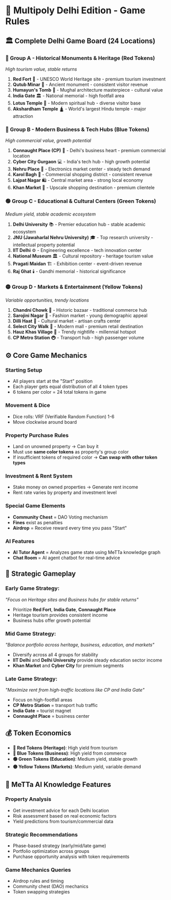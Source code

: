 # 🎯 Multipoly Delhi Edition - Game Rules

## 🏛️ **Complete Delhi Game Board (24 Locations)**

### **🔴 Group A - Historical Monuments & Heritage (Red Tokens)**

_High tourism value, stable returns_

1. **Red Fort** 🏰 - UNESCO World Heritage site - premium tourism investment
2. **Qutub Minar** 🗼 - Ancient monument - consistent visitor revenue
3. **Humayun's Tomb** 🕌 - Mughal architecture masterpiece - cultural value
4. **India Gate** 🏛️ - National memorial - high footfall area
5. **Lotus Temple** 🪷 - Modern spiritual hub - diverse visitor base
6. **Akshardham Temple** 🛕 - World's largest Hindu temple - major attraction

### **🔵 Group B - Modern Business & Tech Hubs (Blue Tokens)**

_High commercial value, growth potential_

1. **Connaught Place (CP)** 🏢 - Delhi's business heart - premium commercial location
2. **Cyber City Gurgaon** 💻 - India's tech hub - high growth potential
3. **Nehru Place** 🔌 - Electronics market center - steady tech demand
4. **Karol Bagh** 🏪 - Commercial shopping district - consistent revenue
5. **Lajpat Nagar** 🛍️ - Central market area - strong local economy
6. **Khan Market** 🥘 - Upscale shopping destination - premium clientele

### **🟢 Group C - Educational & Cultural Centers (Green Tokens)**

_Medium yield, stable academic ecosystem_

1. **Delhi University** 📚 - Premier education hub - stable academic ecosystem
2. **JNU (Jawaharlal Nehru University)** 🎓 - Top research university - intellectual property potential
3. **IIT Delhi** ⚙️ - Engineering excellence - tech innovation center
4. **National Museum** 🏛️ - Cultural repository - heritage tourism value
5. **Pragati Maidan** 🏗️ - Exhibition center - event-driven revenue
6. **Raj Ghat** 🕯️ - Gandhi memorial - historical significance

### **🟡 Group D - Markets & Entertainment (Yellow Tokens)**

_Variable opportunities, trendy locations_

1. **Chandni Chowk** 🛒 - Historic bazaar - traditional commerce hub
2. **Sarojini Nagar** 👕 - Fashion market - young demographic appeal
3. **Dilli Haat** 🎨 - Cultural market - artisan crafts center
4. **Select City Walk** 🏬 - Modern mall - premium retail destination
5. **Hauz Khas Village** 🍻 - Trendy nightlife - millennial hotspot
6. **CP Metro Station** 🚇 - Transport hub - high passenger volume

## ⚙️ **Core Game Mechanics**

### **Starting Setup**

- All players start at the "Start" position
- Each player gets equal distribution of all 4 token types
- 6 tokens per color = 24 total tokens in game

### **Movement & Dice**

- Dice rolls: VRF (Verifiable Random Function) 1-6
- Move clockwise around board

### **Property Purchase Rules**

- Land on unowned property → Can buy it
- Must use **same color tokens** as property's group color
- If insufficient tokens of required color → **Can swap with other token types**

### **Investment & Rent System**

- Stake money on owned properties → Generate rent income
- Rent rate varies by property and investment level

### **Special Game Elements**

- **Community Chest** = DAO Voting mechanism
- **Fines** exist as penalties
- **Airdrop** = Receive reward every time you pass "Start"

### **AI Features**

- **AI Tutor Agent** = Analyzes game state using MeTTa knowledge graph
- **Chat Room** = AI agent chatbot for real-time advice

## 🎯 **Strategic Gameplay**

### **Early Game Strategy:**

_"Focus on Heritage sites and Business hubs for stable returns"_

- Prioritize **Red Fort**, **India Gate**, **Connaught Place**
- Heritage tourism provides consistent income
- Business hubs offer growth potential

### **Mid Game Strategy:**

_"Balance portfolio across heritage, business, education, and markets"_

- Diversify across all 4 groups for stability
- **IIT Delhi** and **Delhi University** provide steady education sector income
- **Khan Market** and **Cyber City** for premium segments

### **Late Game Strategy:**

_"Maximize rent from high-traffic locations like CP and India Gate"_

- Focus on high-footfall areas
- **CP Metro Station** = transport hub traffic
- **India Gate** = tourist magnet
- **Connaught Place** = business center

## 💰 **Token Economics**

- **🔴 Red Tokens (Heritage)**: High yield from tourism
- **🔵 Blue Tokens (Business)**: High yield from commerce
- **🟢 Green Tokens (Education)**: Medium yield, stable growth
- **🟡 Yellow Tokens (Markets)**: Medium yield, variable demand

## 🧠 **MeTTa AI Knowledge Features**

### **Property Analysis**

- Get investment advice for each Delhi location
- Risk assessment based on real economic factors
- Yield predictions from tourism/commercial data

### **Strategic Recommendations**

- Phase-based strategy (early/mid/late game)
- Portfolio optimization across groups
- Purchase opportunity analysis with token requirements

### **Game Mechanics Queries**

- Airdrop rules and timing
- Community chest (DAO) mechanics
- Token swapping strategies
